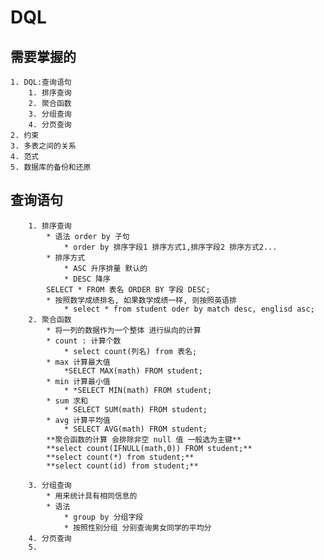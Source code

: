 # DQL

## 需要掌握的
	1. DQL:查询语句
		1. 排序查询
		2. 聚合函数
		3. 分组查询
		4. 分页查询 
	2. 约束
	3. 多表之间的关系
	4. 范式
	5. 数据库的备份和还原

## 查询语句
		1. 排序查询
			* 语法 order by 子句
				* order by 排序字段1 排序方式1,排序字段2 排序方式2...
			* 排序方式
				* ASC 升序排量 默认的
				* DESC 降序
			SELECT * FROM 表名 ORDER BY 字段 DESC;
			* 按照数学成绩排名, 如果数学成绩一样, 则按照英语排
				* select * from student oder by match desc, englisd asc;
		2. 聚合函数
			* 将一列的数据作为一个整体 进行纵向的计算 
			* count : 计算个数
				* select count(列名) from 表名;
			* max 计算最大值
				*SELECT MAX(math) FROM student;
			* min 计算最小值
				* *SELECT MIN(math) FROM student;
			* sum 求和
				* SELECT SUM(math) FROM student;
			* avg 计算平均值
				* SELECT AVG(math) FROM student;
			**聚合函数的计算 会排除非空 null 值 一般选为主键**
			**select count(IFNULL(math,0)) FROM student;**
			**select count(*) from student;**
			**select count(id) from student;**

		3. 分组查询
			* 用来统计具有相同信息的
			* 语法
				* group by 分组字段
				* 按照性别分组 分别查询男女同学的平均分
		4. 分页查询 
		5. 
